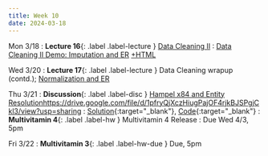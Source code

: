 ```yaml
---
title: Week 10
date: 2024-03-18
---
```


Mon 3/18
: **Lecture 16**{: .label .label-lecture } [Data Cleaning II](https://docs.google.com/presentation/d/1pFk_gvQjScyWzXObvr6SEFBSHZ9n7QiYZxtlkG02bKQ/edit?usp=sharing)
	: [Data Cleaning II Demo: Imputation and ER](https://data101.datahub.berkeley.edu/hub/user-redirect/git-pull?repo=https%3A%2F%2Fgithub.com%2Fcal-data-eng%2Fsp24-materials&urlpath=lab%2Ftree%2Fsp24-materials%2Flecture%2Flec16%2Flec16-Imputation-ER.ipynb&branch=main) [+HTML](https://www.data101.org/sp24/resources/assets/lectures/lec16/lec16-Imputation-ER.html)

Wed 3/20
: **Lecture 17**{: .label .label-lecture } Data Cleaning wrapup (contd.); [Normalization and ER](https://docs.google.com/presentation/d/1yLg0RqnspQ3oSp0kr-9KOfZ25jN9F3trTwX8mBLLS8o/edit?usp=sharing)


Thu 3/21
: **Discussion**{: .label .label-disc } [Hampel x84 and Entity Resolution]()https://drive.google.com/file/d/1pfryQjXczHiugPajOF4rjkBJSPgjCkl3/view?usp=sharing
  : [Solution](https://drive.google.com/file/d/16SDWq4lLVemLjDe2NQztyWSA4W8dRQKl/view?usp=sharing){:target="\_blank"}, [Code](https://data101.datahub.berkeley.edu/hub/user-redirect/git-pull?repo=https%3A%2F%2Fgithub.com%2Fcal-data-eng%2Fsp24-materials.git&urlpath=lab%2Ftree%2Fsp24-materials.git%2Fdisc%2Fdisc09&branch=main){:target="\_blank"}
: **Multivitamin 4**{: .label .label-hw } Multivitamin 4 Release
  : Due Wed 4/3, 5pm
  

Fri 3/22
: **Multivitamin 3**{: .label .label-hw-due } Due, 5pm
